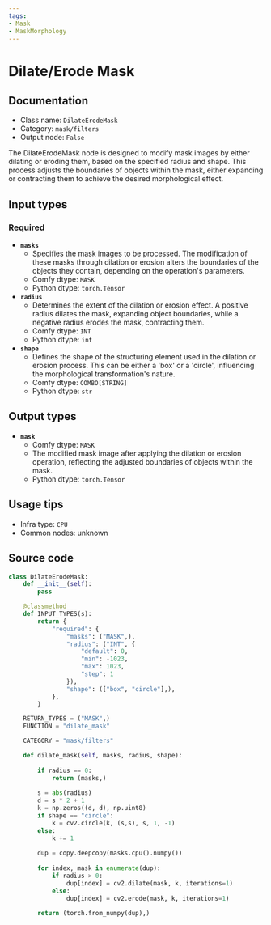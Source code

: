 ```yaml
---
tags:
- Mask
- MaskMorphology
---
```


# Dilate/Erode Mask
## Documentation
- Class name: `DilateErodeMask`
- Category: `mask/filters`
- Output node: `False`

The DilateErodeMask node is designed to modify mask images by either dilating or eroding them, based on the specified radius and shape. This process adjusts the boundaries of objects within the mask, either expanding or contracting them to achieve the desired morphological effect.
## Input types
### Required
- **`masks`**
    - Specifies the mask images to be processed. The modification of these masks through dilation or erosion alters the boundaries of the objects they contain, depending on the operation's parameters.
    - Comfy dtype: `MASK`
    - Python dtype: `torch.Tensor`
- **`radius`**
    - Determines the extent of the dilation or erosion effect. A positive radius dilates the mask, expanding object boundaries, while a negative radius erodes the mask, contracting them.
    - Comfy dtype: `INT`
    - Python dtype: `int`
- **`shape`**
    - Defines the shape of the structuring element used in the dilation or erosion process. This can be either a 'box' or a 'circle', influencing the morphological transformation's nature.
    - Comfy dtype: `COMBO[STRING]`
    - Python dtype: `str`
## Output types
- **`mask`**
    - Comfy dtype: `MASK`
    - The modified mask image after applying the dilation or erosion operation, reflecting the adjusted boundaries of objects within the mask.
    - Python dtype: `torch.Tensor`
## Usage tips
- Infra type: `CPU`
- Common nodes: unknown


## Source code
```python
class DilateErodeMask:
    def __init__(self):
        pass

    @classmethod
    def INPUT_TYPES(s):
        return {
            "required": {
                "masks": ("MASK",),
                "radius": ("INT", {
                    "default": 0,
                    "min": -1023,
                    "max": 1023,
                    "step": 1
                }),
                "shape": (["box", "circle"],),
            },
        }

    RETURN_TYPES = ("MASK",)
    FUNCTION = "dilate_mask"

    CATEGORY = "mask/filters"

    def dilate_mask(self, masks, radius, shape):
        
        if radius == 0:
            return (masks,)
        
        s = abs(radius)
        d = s * 2 + 1
        k = np.zeros((d, d), np.uint8)
        if shape == "circle":
            k = cv2.circle(k, (s,s), s, 1, -1)
        else:
            k += 1
        
        dup = copy.deepcopy(masks.cpu().numpy())
        
        for index, mask in enumerate(dup):
            if radius > 0:
                dup[index] = cv2.dilate(mask, k, iterations=1)
            else:
                dup[index] = cv2.erode(mask, k, iterations=1)
        
        return (torch.from_numpy(dup),)

```
